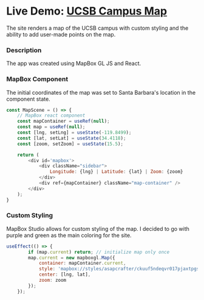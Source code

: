 # Live Demo: [UCSB Campus Map](https://asapcrafter.github.io/ucsb-campus-map/)
The site renders a map of the UCSB campus with custom styling and the ability to add user-made points on the map. 
### Description 
The app was created using MapBox GL JS and React. 
### MapBox Component
The initial coordinates of the map was set to Santa Barbara's location in the component state. 
``` javascript
const MapScene = () => {
    // MapBox react component
    const mapContainer = useRef(null);
    const map = useRef(null);
    const [lng, setLng] = useState(-119.8499);
    const [lat, setLat] = useState(34.4118);
    const [zoom, setZoom] = useState(15.5);

    return (
        <div id='mapbox'>
            <div className="sidebar">
                Longitude: {lng} | Latitude: {lat} | Zoom: {zoom}
            </div>
            <div ref={mapContainer} className="map-container" />
        </div>
    );
}
```
### Custom Styling 
MapBox Studio allows for custom styling of the map. I decided to go with purple and green as the main coloring for the site. 
``` javascript
useEffect(() => {
        if (map.current) return; // initialize map only once
        map.current = new mapboxgl.Map({
            container: mapContainer.current,
            style: 'mapbox://styles/asapcrafter/ckuuf5ndeqvr017pjaxtpgsra', // style URL
            center: [lng, lat],
            zoom: zoom
        });
    });
```
